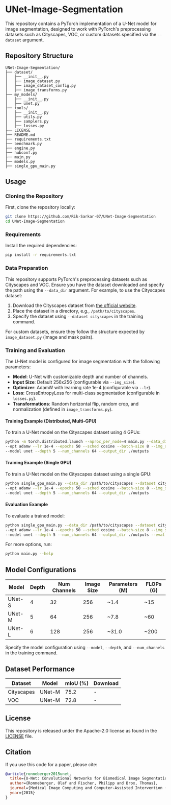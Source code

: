 # UNet-Image-Segmentation
This repository contains a PyTorch implementation of a U-Net model for image segmentation, designed to work with PyTorch's preprocessing datasets such as Cityscapes, VOC, or custom datasets specified via the `--dataset` argument.

## Repository Structure
```
UNet-Image-Segmentation/
├── dataset/
│   ├── __init__.py
│   ├── image_dataset.py
│   ├── image_dataset_config.py
│   ├── image_transforms.py
├── my_models/
│   ├── __init__.py
│   ├── unet.py
├── tools/
│   ├── __init__.py
│   ├── utils.py
│   ├── samplers.py
│   ├── losses.py
├── LICENSE
├── README.md
├── requirements.txt
├── benchmark.py
├── engine.py
├── hubconf.py
├── main.py
├── models.py
├── single_gpu_main.py
```

## Usage
### Cloning the Repository
First, clone the repository locally:
```bash
git clone https://github.com/Rik-Sarkar-07/UNet-Image-Segmentation
cd UNet-Image-Segmentation
```

### Requirements
Install the required dependencies:
```bash
pip install -r requirements.txt
```

### Data Preparation
This repository supports PyTorch's preprocessing datasets such as Cityscapes and VOC. Ensure you have the dataset downloaded and specify the path using the `--data_dir` argument. For example, to use the Cityscapes dataset:
1. Download the Cityscapes dataset from [the official website](https://www.cityscapes-dataset.com/).
2. Place the dataset in a directory, e.g., `/path/to/cityscapes`.
3. Specify the dataset using `--dataset cityscapes` in the training command.

For custom datasets, ensure they follow the structure expected by `image_dataset.py` (image and mask pairs).

### Training and Evaluation
The U-Net model is configured for image segmentation with the following parameters:
- **Model**: U-Net with customizable depth and number of channels.
- **Input Size**: Default 256x256 (configurable via `--img_size`).
- **Optimizer**: AdamW with learning rate 1e-4 (configurable via `--lr`).
- **Loss**: CrossEntropyLoss for multi-class segmentation (configurable in `losses.py`).
- **Transformations**: Random horizontal flip, random crop, and normalization (defined in `image_transforms.py`).

#### Training Example (Distributed, Multi-GPU)
To train a U-Net model on the Cityscapes dataset using 4 GPUs:
```bash
python -m torch.distributed.launch --nproc_per_node=4 main.py --data_dir /path/to/cityscapes --dataset cityscapes \
--opt adamw --lr 1e-4 --epochs 50 --sched cosine --batch-size 8 --img_size 256 \
--model unet --depth 5 --num_channels 64 --output_dir ./outputs
```

#### Training Example (Single GPU)
To train a U-Net model on the Cityscapes dataset using a single GPU:
```bash
python single_gpu_main.py --data_dir /path/to/cityscapes --dataset cityscapes \
--opt adamw --lr 1e-4 --epochs 50 --sched cosine --batch-size 8 --img_size 256 \
--model unet --depth 5 --num_channels 64 --output_dir ./outputs
```

#### Evaluation Example
To evaluate a trained model:
```bash
python single_gpu_main.py --data_dir /path/to/cityscapes --dataset cityscapes \
--opt adamw --lr 1e-4 --epochs 50 --sched cosine --batch-size 8 --img_size 256 \
--model unet --depth 5 --num_channels 64 --output_dir ./outputs --eval --initial_checkpoint /path/to/checkpoint.pth
```

For more options, run:
```bash
python main.py --help
```

## Model Configurations
| Model       | Depth | Num Channels | Image Size | Parameters (M) | FLOPs (G) |
|-------------|-------|--------------|------------|----------------|-----------|
| UNet-S      | 4     | 32           | 256        | ~1.4           | ~15       |
| UNet-M      | 5     | 64           | 256        | ~7.8           | ~60       |
| UNet-L      | 6     | 128          | 256        | ~31.0          | ~200      |

Specify the model configuration using `--model`, `--depth`, and `--num_channels` in the training command.

## Dataset Performance
| Dataset     | Model   | mIoU (%) | Download |
|-------------|---------|----------|----------|
| Cityscapes  | UNet-M  | 75.2     | -        |
| VOC         | UNet-M  | 72.8     | -        |

## License
This repository is released under the Apache-2.0 license as found in the [LICENSE](#LICENSE) file.

## Citation
If you use this code for a paper, please cite:
```bibtex
@article{ronneberger2015unet,
  title={U-Net: Convolutional Networks for Biomedical Image Segmentation},
  author={Ronneberger, Olaf and Fischer, Philipp and Brox, Thomas},
  journal={Medical Image Computing and Computer-Assisted Intervention (MICCAI)},
  year={2015}
}
```
